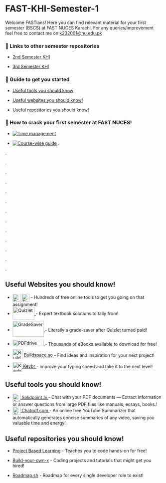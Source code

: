 
# FAST-KHI-Semester-1

Welcome FASTians! Here you can find relevant material for your first semester (BSCS) at FAST NUCES Karachi. For any queries/improvement feel free to contact me on k232001@nu.edu.pk 





### 🔗 Links to other semester repositories
- [2nd Semester KHI](https://github.com/MuxammilSidd/FAST-KHI-Semester-2)

- [3rd Semester KHI](https://github.com/MuxammilSidd/FAST-KHI-Semester-3)

### 🔗 Guide to get you started
- [Useful tools you should know](#useful-tools-you-should-know)

- [Useful websites you should know!](#useful-websites-you-should-know)

- [Useful repositories you should know!](#useful-repositories-you-should-know)

### 🔗 How to crack your first semester at FAST NUCES!
- [![Time management]()]()

- [![Course-wise guide]()]()
.

.

.

.

.

.

.

.

.

.

.

.

.

.


## Useful Websites you should know!
- <a href="https://tinywow.com/" style="text-decoration:none; display:inline-block;">
    <img src="https://tinywow.com/v3/img/favicon-tinywow.svg" alt="TinyWow Favicon" width="25" height="25" style="vertical-align:middle; margin-bottom: 0; display:inline; border:none;">
    <img src="https://tinywow.com/v3/img/logo.svg" alt="TinyWow Text" height="25" style="vertical-align:middle; margin-bottom: 0; display:inline; border:none;">
  </a> - Hundreds of free online tools to get you going on that assignment!




- <a href="https://quizlet.com/">
    <img src="https://logos-world.net/wp-content/uploads/2021/03/Quizlet-Logo.png" alt="Quizlet" width="70" height="40" style="vertical-align:middle; margin-bottom: 5px; text-decoration:none; border:none;">
  </a> - Expert textbook solutions to tally from!

- <a href="https://www.gradesaver.com/">
    <img src="https://www.gradesaver.com/assets/logos/head-39d3d4f4e80fb364ecbffd1884663226a1a58efa38367c551694c88c40330163.svg" alt="GradeSaver" width="100" height="50" style="vertical-align:middle; margin-bottom: 10px; text-decoration:none; border:none;">
  </a> - Literally a grade-saver after Quizlet turned paid!

- <a href="https://www.pdfdrive.com/">
    <img src="https://www.pdfdrive.com/assets/img/logo-1.png.pagespeed.ce.5UNSDNAJsC.png" alt="PDFdrive" width="100" height="20" style="vertical-align:middle; margin-bottom: 10px; text-decoration:none; border:none;">
  </a> - Thousands of eBooks available to download for free!

- <a href="https://sage.buildspace.so/projects">
    <img src="https://avatars.githubusercontent.com/u/65048157?s=200&v=4" alt="Buildspace.so" width="32" height="32" style="vertical-align:middle; margin-bottom: 10px; text-decoration:none; border:none; display:inline"> Buildspace.so
  </a> - Find ideas and inspiration for your next project!

- <a href="https://www.keybr.com/">
    <img src="https://www.keybr.com/cover.png" alt="Keybr" width="30" height="30" style="vertical-align:middle; margin-bottom: px; text-decoration:none; border:none; display:inline"> Keybr
  </a> - Improve your typing speed and take it to the next level!

## Useful tools you should know!
- <a href="https://solidpoint.ai/">
    <img src="https://encrypted-tbn0.gstatic.com/images?q=tbn:ANd9GcSeMd6S0X2XFnVQLDr-kTJsyKjMhDwPCwFg9Q&s" alt="SolidPoint" width="25" height="25" style="vertical-align:middle; margin-bottom: px; text-decoration:none; border:none;"> Solidpoint.ai
  </a> - Chat with your PDF documents — Extract information or answer questions from large PDF files like manuals, essays, books.!

- <a href="https://www.chatpdf.com/">
    <img src="https://pipedream.com/s.v0/app_n5hv82/logo/orig" alt="Chatpdf" width="25" height="25" style="vertical-align:middle; margin-bottom: 1px; text-decoration:none; border:none;"> Chatpdf.com
  </a> - An online free YouTube Summarizer that automatically generates concise summaries of any video, saving you valuable time and energy!

## Useful repositories you should know!
- [Project Based Learning](https://github.com/practical-tutorials/project-based-learning) - Teaches you to code hands-on for free!

- [Build-your-own-x](https://github.com/codecrafters-io/build-your-own-x) - Coding projects and tutorials that might get you hired!

- [Roadmap.sh](https://github.com/roadmapsh/deprecated-version) - Roadmap for every single developer role to exist!